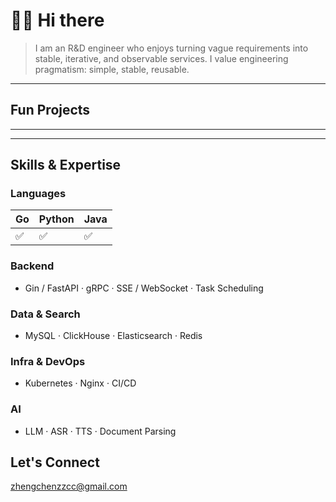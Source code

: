 # 👋🏻 Hi there

> I am an R&D engineer who enjoys turning vague requirements into stable, iterative, and observable services. I value engineering pragmatism: simple, stable, reusable.

---

## Fun Projects

---

---

## Skills & Expertise

### Languages

| Go | Python | Java |
| -- | -- | -- |
| ✅  | ✅   | ✅   |

### Backend

- Gin / FastAPI · gRPC · SSE / WebSocket · Task Scheduling

### Data & Search

- MySQL · ClickHouse · Elasticsearch · Redis

### Infra & DevOps

- Kubernetes · Nginx · CI/CD

### AI

- LLM · ASR · TTS · Document Parsing

## Let's Connect

zhengchenzzcc@gmail.com

